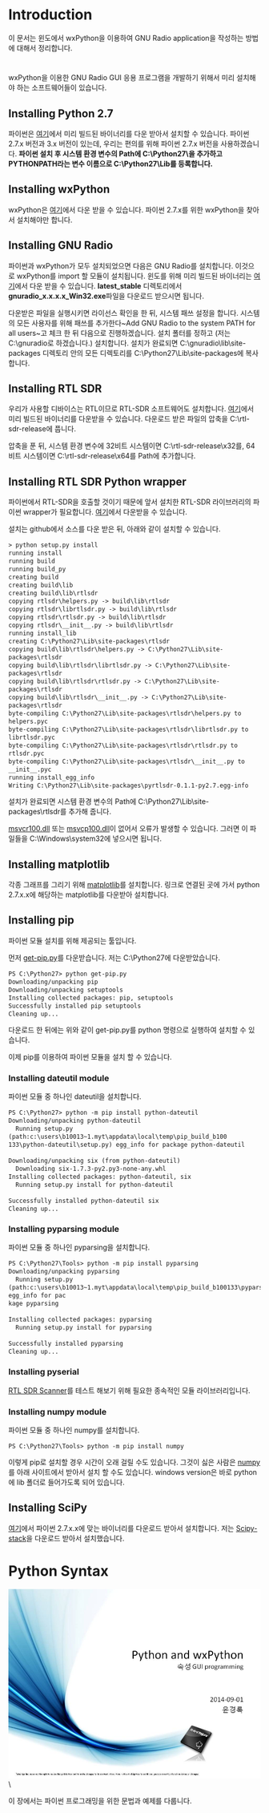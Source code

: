 # <a name="introduction"><a>Introduction

이 문서는 윈도에서 wxPython을 이용하여 GNU Radio application을 작성하는 방법에 대해서 정리합니다.

# <a name="dependancy"></a>

wxPython을 이용한 GNU Radio GUI 응용 프로그램을 개발하기 위해서 미리 설치해야 하는 소프트웨어들이 있습니다.

## <a name="installing-python27"></a>Installing Python 2.7

파이썬은 [여기](https://www.python.org/downloads/)에서 미리 빌드된 바이너리를 다운 받아서 설치할 수 있습니다. 파이썬 2.7.x 버전과 3.x 버전이 있는데, 우리는 편의를 위해 파이썬 2.7.x 버전을 사용하겠습니다. **파이썬 설치 후 시스템 환경 변수의 Path에 C\:\\Python27\\을 추가하고 PYTHONPATH라는 변수 이름으로 C\:\\Python27\\Lib를 등록합니다.**

## <a name="installing-wxpython"></a>Installing wxPython

wxPython은 [여기](http://wxpython.org/download.php#msw)에서 다운 받을 수 있습니다. 파이썬 2.7.x를 위한 wxPython을 찾아서 설치해야만 합니다.

## <a name="installing-gnu-radio"></a>Installing GNU Radio

파이썬과 wxPython가 모두 설치되었으면 다음은 GNU Radio를 설치합니다. 이것으로 wxPython를 import 할 모듈이 설치됩니다. 윈도를 위해 미리 빌드된 바이너리는 [여기](http://files.ettus.com/binaries/gnuradio/)에서 다운 받을 수 있습니다. **latest_stable** 디렉토리에서 **gnuradio\_x.x.x.x\_Win32.exe**파일을 다운로드 받으시면 됩니다.

다운받은 파일을 실행시키면 라이선스 확인을 한 뒤, 시스템 패쓰 설정을 합니다. 시스템의 모든 사용자를 위해 패쓰를 추가한다~Add GNU Radio to the system PATH for all users~고 체크 한 뒤 다음으로 진행하겠습니다. 설치 폴터를 정하고 \(저는 C:\\gnuradio로 하겠습니다.\) 설치합니다. 설치가 완료되면 C\:\\gnuradio\\lib\\site-packages 디렉토리 안의 모든 디렉토리를 C\:\\Python27\\Lib\\site-packages에 복사합니다.

## <a name="installing-rtl-sdr"></a>Installing RTL SDR

우리가 사용할 디바이스는 RTL이므로 RTL-SDR 소프트웨어도 설치합니다. [여기](http://sdr.osmocom.org/trac/attachment/wiki/rtl-sdr/RelWithDebInfo.zip)에서 미리 빌드된 바이너리를 다운받을 수 있습니다.
다운로드 받은 파일의 압축을 C\:\\rtl-sdr-release에 풉니다. 

압축을 푼 뒤, 시스템 환경 변수에 32비트 시스템이면 C\:\\rtl-sdr-release\\x32를, 64비트 시스템이면 C\:\\rtl-sdr-release\\x64를 Path에 추가합니다.

## <a name="installing-rtl-sdr-py-wrapper">Installing RTL SDR Python wrapper

파이썬에서 RTL-SDR을 호출할 것이기 때문에 앞서 설치한 RTL-SDR 라이브러리의 파이썬 wrapper가 필요합니다. [여기](https://github.com/roger-/pyrtlsdr)에서 다운받을 수 있습니다.

설치는 github에서 소스를 다운 받은 뒤, 아래와 같이 설치할 수 있습니다.

    > python setup.py install
	running install
	running build
	running build_py
	creating build
	creating build\lib
	creating build\lib\rtlsdr
	copying rtlsdr\helpers.py -> build\lib\rtlsdr
	copying rtlsdr\librtlsdr.py -> build\lib\rtlsdr
	copying rtlsdr\rtlsdr.py -> build\lib\rtlsdr
	copying rtlsdr\__init__.py -> build\lib\rtlsdr
	running install_lib
	creating C:\Python27\Lib\site-packages\rtlsdr
	copying build\lib\rtlsdr\helpers.py -> C:\Python27\Lib\site-packages\rtlsdr
	copying build\lib\rtlsdr\librtlsdr.py -> C:\Python27\Lib\site-packages\rtlsdr
	copying build\lib\rtlsdr\rtlsdr.py -> C:\Python27\Lib\site-packages\rtlsdr
	copying build\lib\rtlsdr\__init__.py -> C:\Python27\Lib\site-packages\rtlsdr
	byte-compiling C:\Python27\Lib\site-packages\rtlsdr\helpers.py to helpers.pyc
	byte-compiling C:\Python27\Lib\site-packages\rtlsdr\librtlsdr.py to librtlsdr.pyc
	byte-compiling C:\Python27\Lib\site-packages\rtlsdr\rtlsdr.py to rtlsdr.pyc
	byte-compiling C:\Python27\Lib\site-packages\rtlsdr\__init__.py to __init__.pyc
	running install_egg_info
	Writing C:\Python27\Lib\site-packages\pyrtlsdr-0.1.1-py2.7.egg-info

설치가 완료되면 시스템 환경 변수의 Path에 C\:\\Python27\\Lib\\site-packages\\rtlsdr를 추가해 줍니다.

[msvcr100.dll](http://ksrin.tistory.com/attachment/cfile25.uf@1555A348505DE9A82A51AB.dll) 또는 [msvcp100.dll](http://ksrin.tistory.com/attachment/cfile22.uf@206C5248505DE9AB0F3148.dll)이 없어서 오류가 발생할 수 있습니다. 그러면 이 파일들을 C\:\\Windows\\system32에 넣으시면 됩니다.

## <a name="installing-matplotlib"></a>Installing matplotlib
각종 그래프를 그리기 위해 [matplotlib](http://matplotlib.org/downloads.html)를 설치합니다. 링크로 연결된 곳에 가서 python 2.7.x.x에 해당하는 matplotlib를 다운받아 설치합니다.

## <a name="installing-pip"></a>Installing pip
파이썬 모듈 설치를 위해 제공되는 툴입니다. 

먼저 [get-pip.py](https://bootstrap.pypa.io/get-pip.py)를 다운받습니다. 저는 C\:\\Python27에 다운받았습니다.

	PS C:\Python27> python get-pip.py
	Downloading/unpacking pip
	Downloading/unpacking setuptools
	Installing collected packages: pip, setuptools
	Successfully installed pip setuptools
	Cleaning up...

다운로드 한 뒤에는 위와 같이 get-pip.py를 python 명령으로 실행하여 설치할 수 있습니다.

이제 pip를 이용하여 파이썬 모듈을 설치 할 수 있습니다.

### <a name="installing-dateutil-module"></a> Installing dateutil module

파이썬 모듈 중 하나인 dateutil을 설치합니다.

	PS C:\Python27> python -m pip install python-dateutil
	Downloading/unpacking python-dateutil
	  Running setup.py (path:c:\users\b10013~1.myt\appdata\local\temp\pip_build_b100
	133\python-dateutil\setup.py) egg_info for package python-dateutil

	Downloading/unpacking six (from python-dateutil)
	  Downloading six-1.7.3-py2.py3-none-any.whl
	Installing collected packages: python-dateutil, six
	  Running setup.py install for python-dateutil

	Successfully installed python-dateutil six
	Cleaning up...

### <a name="installing-pyparsing-module"></a>Installing pyparsing module

파이썬 모듈 중 하나인 pyparsing을 설치합니다.

	PS C:\Python27\Tools> python -m pip install pyparsing
	Downloading/unpacking pyparsing
	  Running setup.py (path:c:\users\b10013~1.myt\appdata\local\temp\pip_build_b100133\pyparsing\setup.py) egg_info for pac
	kage pyparsing

	Installing collected packages: pyparsing
	  Running setup.py install for pyparsing

	Successfully installed pyparsing
	Cleaning up...

### <a name="installing-pyserial"></a>Installing pyserial

[RTL SDR Scanner](https://github.com/EarToEarOak/RTLSDR-Scanner)를 테스트 해보기 위해 필요한 종속적인 모듈 라이브러리입니다.

### <a name="installing-numpy-module"></a>Installing numpy module

파이썬 모듈 중 하나인 numpy를 설치합니다.

    PS C:\Python27\Tools> python -m pip install numpy

이렇게 pip로 설치할 경우 시간이 오래 걸릴 수도 있습니다. 그것이 싫은 사람은 [numpy](http://sourceforge.net/projects/numpy/files/NumPy)를 아래 사이트에서 받아서 설치 할 수도 있습니다. windows version은 바로 python에 lib 폴더로 들어가도록 되어 있습니다.

## <a name="installing-scipy"></a>Installing SciPy

[여기](http://www.lfd.uci.edu/~gohlke/pythonlibs/#scipy)에서 파이썬 2.7.x.x에 맞는 바이너리를 다운로드 받아서 설치합니다. 저는 [Scipy-stack](http://www.lfd.uci.edu/~gohlke/pythonlibs/#scipy-stack)을 다운로드 받아서 설치했습니다.

# <a name="python-syntax"></a>Python Syntax
![파이썬 프로그래밍](python/images/python-wxpython/slide1.jpg)\

이 장에서는 파이썬 프로그래밍을 위한 문법과 예제를 다룹니다.
